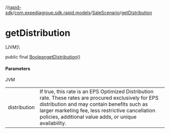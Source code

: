 //[rapid-sdk](../../../index.md)/[com.expediagroup.sdk.rapid.models](../index.md)/[SaleScenario](index.md)/[getDistribution](get-distribution.md)

# getDistribution

[JVM]\

public final [Boolean](https://docs.oracle.com/javase/8/docs/api/java/lang/Boolean.html)[getDistribution](get-distribution.md)()

#### Parameters

JVM

| | |
|---|---|
| distribution | If true, this rate is an EPS Optimized Distribution rate. These rates are procured exclusively for EPS distribution and may contain benefits such as larger marketing fee, less restrictive cancellation policies, additional value adds, or unique availability. |
